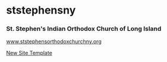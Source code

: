 ststephensny
============
<h3>St. Stephen's Indian Orthodox Church of Long Island</h3>
<a href="http://ststephensorthodoxchurchny.org" target="_blank">www.ststephensorthodoxchurchny.org</a>
<p><a href="http://jsbin.com/IKiWIxO" target="_blank">New Site Template</a></p>
